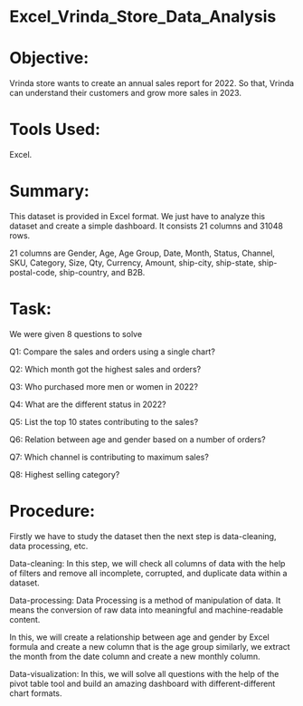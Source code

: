 # Excel_Vrinda_Store_Data_Analysis

# Objective:
Vrinda store wants to create an annual sales report for 2022. So that, Vrinda can understand their customers and grow more sales in 2023.
# Tools Used:
Excel.
# Summary:
This dataset is provided in Excel format. We just have to analyze this dataset and create a simple dashboard. It consists 21 columns and 31048 rows.

21 columns are Gender, Age, Age Group, Date, Month, Status, Channel, SKU, Category, Size, Qty, Currency, Amount, ship-city, ship-state, ship-postal-code, ship-country, and B2B.
# Task:
We were given 8 questions to solve

Q1: Compare the sales and orders using a single chart?

Q2: Which month got the highest sales and orders?

Q3: Who purchased more men or women in 2022?

Q4: What are the different status in 2022?

Q5: List the top 10 states contributing to the sales?

Q6: Relation between age and gender based on a number of orders?

Q7: Which channel is contributing to maximum sales?

Q8: Highest selling category?

# Procedure: 


Firstly we have to study the dataset then the next step is data-cleaning, data processing, etc.

Data-cleaning:
In this step, we will check all columns of data with the help of filters and remove all incomplete, corrupted, and duplicate data within a dataset.

Data-processing:
Data Processing is a method of manipulation of data. It means the conversion of raw data into meaningful and machine-readable content.

In this, we will create a relationship between age and gender by Excel formula and create a new column that is the age group similarly, we extract the month from the date column and create a new monthly column.

Data-visualization:
In this, we will solve all questions with the help of the pivot table tool and build an amazing dashboard with different-different chart formats.


